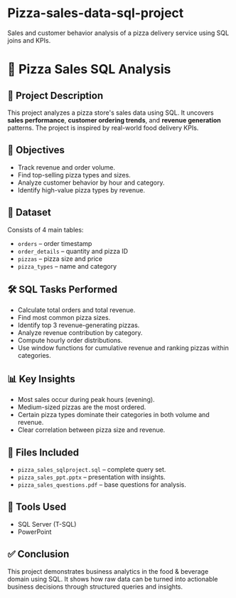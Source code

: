 # Pizza-sales-data-sql-project
Sales and customer behavior analysis of a pizza delivery service using SQL joins and KPIs.

# 🍕 Pizza Sales SQL Analysis

## 📁 Project Description

This project analyzes a pizza store's sales data using SQL. It uncovers **sales performance**, **customer ordering trends**, and **revenue generation** patterns. The project is inspired by real-world food delivery KPIs.

## 🎯 Objectives

- Track revenue and order volume.
- Find top-selling pizza types and sizes.
- Analyze customer behavior by hour and category.
- Identify high-value pizza types by revenue.

## 🧾 Dataset

Consists of 4 main tables:
- `orders` – order timestamp
- `order_details` – quantity and pizza ID
- `pizzas` – pizza size and price
- `pizza_types` – name and category

## 🛠️ SQL Tasks Performed

- Calculate total orders and total revenue.
- Find most common pizza sizes.
- Identify top 3 revenue-generating pizzas.
- Analyze revenue contribution by category.
- Compute hourly order distributions.
- Use window functions for cumulative revenue and ranking pizzas within categories.

## 📊 Key Insights

- Most sales occur during peak hours (evening).
- Medium-sized pizzas are the most ordered.
- Certain pizza types dominate their categories in both volume and revenue.
- Clear correlation between pizza size and revenue.

## 📎 Files Included

- `pizza_sales_sqlproject.sql` – complete query set.
- `pizza_sales_ppt.pptx` – presentation with insights.
- `pizza_sales_questions.pdf` – base questions for analysis.

## 🧰 Tools Used

- SQL Server (T-SQL)
- PowerPoint

## ✅ Conclusion

This project demonstrates business analytics in the food & beverage domain using SQL. It shows how raw data can be turned into actionable business decisions through structured queries and insights.

